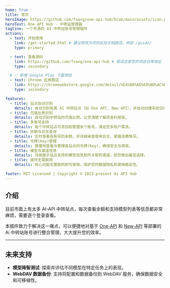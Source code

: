 ```yaml
---
home: true
title: 首页
heroImage: https://github.com/fxaxg/one-api-hub/blob/main/assets/icon.png?raw=true
heroText: One API Hub - 中转站管理器
tagline: 一个开源的 AI 中转站账号管理插件
actions:
  - text: 开始使用
    link: /get-started.html # 建议修改为您的实际文档路径，例如 /guide/
    type: primary

  - text: 查看源码
    link: https://github.com/fxaxg/one-api-hub # 假设这是您的项目仓库地址
    type: secondary

  # ✨ 新增 Google Play 下载按钮
  - text: Chrome 应用商店
    link: https://chromewebstore.google.com/detail/%E4%B8%AD%E8%BD%AC%E7%AB%99%E7%AE%A1%E7%90%86%E5%99%A8-one-api-hub/eobdoeafpplhhhjfkinnlkljbkijpobd 
    type: secondary

features:
  - title: 站点自动识别
    details: 自动识别各类 AI 中转站点（如 One API, New API），并自动创建系统访问 Token，添加到插件的站点列表中。
  - title: 充值比例识别
    details: 自动识别中转站的充值比例，让您清楚了解资金利用率。
  - title: 多账号支持
    details: 每个中转站点可添加和管理多个账号，满足您多账户需求。
  - title: 余额与日志查询
    details: 实时查看各账号的余额，并详细审查使用日志，掌握消费情况。
  - title: 令牌(Key)管理
    details: 便捷地查看与管理各站点的令牌(Key)，确保安全与效率。
  - title: 模型与渠道信息
    details: 详细展示站点支持的模型信息和所关联的渠道，助您做出最佳选择。
  - title: 插件无需联网
    details: 核心功能无需联网即可使用，保护您的数据隐私和使用稳定性。

footer: MIT Licensed | Copyright © 2023-present Ai API Hub
---
```


## 介绍

目前市面上有太多 AI-API 中转站点，每次查看余额和支持模型列表等信息都非常麻烦，需要逐个登录查看。

本插件致力于解决这一痛点，可以便捷地对基于 [One-API] 和 [New-API] 等部署的 Ai 中转站账号进行整合管理，大大提升您的效率。

---

## 未来支持

-   **模型降智测试**: 探索并评估不同模型在特定任务上的表现。
-   **WebDAV 数据备份**: 支持将配置和数据备份到 WebDAV 服务，确保数据安全和可移植性。

[One-API]: https://github.com/songquanpeng/one-api
[New-API]: https://github.com/QuantumNous/new-api
